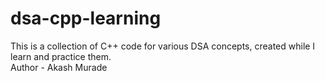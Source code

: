 # dsa-cpp-learning
This is a collection of C++ code for various DSA concepts, created while I learn and practice them.<br>
Author - Akash Murade